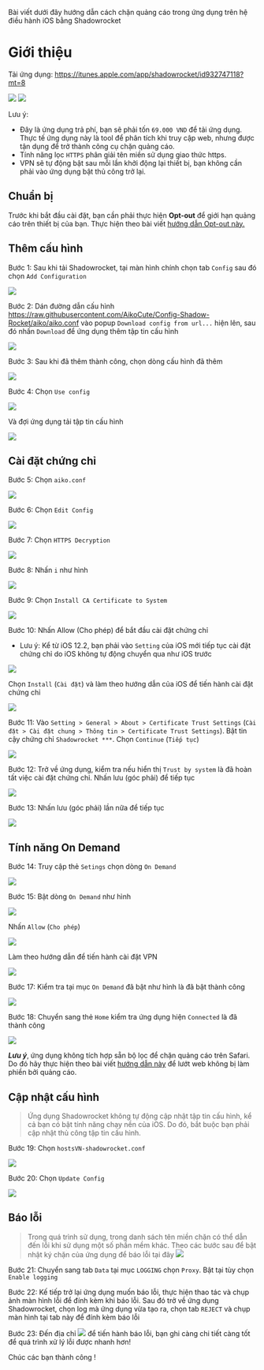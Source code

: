 Bài viết dưới đây hướng dẫn cách chặn quảng cáo trong ứng dụng trên hệ điều hành iOS bằng Shadowrocket

# Giới thiệu

Tải ứng dụng: https://itunes.apple.com/app/shadowrocket/id932747118?mt=8

![](https://is1-ssl.mzstatic.com/image/thumb/Purple123/v4/84/3d/7f/843d7f23-fdd5-97c2-d7c4-5981ba9542fd/mzl.syhpxhsl.png/300x0w.jpg) ![](https://is1-ssl.mzstatic.com/image/thumb/Purple113/v4/04/f0/cb/04f0cb89-e5f4-da3b-a818-90bbfed5e2f4/mzl.uairddum.png/300x0w.jpg)

Lưu ý:
* Đây là ứng dụng trả phí, bạn sẽ phải tốn `69.000 VND` để tải ứng dụng. Thực tế ứng dụng này là tool để phân tích khi truy cập web, nhưng được tận dụng để trở thành công cụ chặn quảng cáo.
* Tính năng lọc `HTTPS` phân giải tên miền sử dụng giao thức https.
* VPN sẽ tự động bật sau mỗi lần khởi động lại thiết bị, bạn không cần phải vào ứng dụng bật thủ công trở lại.

## Chuẩn bị

Trước khi bắt đầu cài đặt, bạn cần phải thực hiện **Opt-out** để giới hạn quảng cáo trên thiết bị của bạn. Thực hiện theo bài viết [hướng dẫn Opt-out này.](https://github.com/AikoCute/Config-Shadow-Rocket/wiki)

## Thêm cấu hình

Bước 1: Sau khi tải Shadowrocket, tại màn hình chính chọn tab `Config` sau đó chọn `Add Configuration`

![](https://raw.githubusercontent.com/AikoCute/Config-Shadow-Rocket/aiko/image/img_Shadowrocket_B01.jpg)

Bước 2: Dán đường dẫn cấu hình https://raw.githubusercontent.com/AikoCute/Config-Shadow-Rocket/aiko/aiko.conf vào popup `Download config from url...` hiện lên, sau đó nhấn `Download` để ứng dụng thêm tập tin cấu hình

![](https://raw.githubusercontent.com/AikoCute/Config-Shadow-Rocket/aiko/image/img_Shadowrocket_B02.jpg)

Bước 3: Sau khi đã thêm thành công, chọn dòng cấu hình đã thêm

![](https://raw.githubusercontent.com/AikoCute/Config-Shadow-Rocket/aiko/image/img_Shadowrocket_B03.jpg)

Bước 4: Chọn `Use config`

![](https://raw.githubusercontent.com/AikoCute/Config-Shadow-Rocket/aiko/image/img_Shadowrocket_B04.jpg)

Và đợi ứng dụng tải tập tin cấu hình

![](https://raw.githubusercontent.com/AikoCute/Config-Shadow-Rocket/aiko/image/img_Shadowrocket_B04-1.png)

## Cài đặt chứng chỉ

Bước 5: Chọn `aiko.conf`

![](https://raw.githubusercontent.com/AikoCute/Config-Shadow-Rocket/aiko/image/img_Shadowrocket_B05.jpg)

Bước 6: Chọn `Edit Config`

![](https://raw.githubusercontent.com/AikoCute/Config-Shadow-Rocket/aiko/image/img_Shadowrocket_B06.jpg)

Bước 7: Chọn `HTTPS Decryption`

![](https://raw.githubusercontent.com/AikoCute/Config-Shadow-Rocket/aiko/image/img_Shadowrocket_B07.jpg)

Bước 8: Nhấn `i` như hình

![](https://raw.githubusercontent.com/AikoCute/Config-Shadow-Rocket/aiko/image/img_Shadowrocket_B08.jpg)

Bước 9: Chọn `Install CA Certificate to System`

![](https://raw.githubusercontent.com/AikoCute/Config-Shadow-Rocket/aiko/image/img_Shadowrocket_B09.jpg)

Bước 10: Nhấn Allow (Cho phép) để bắt đầu cài đặt chứng chỉ

* Lưu ý: Kể từ iOS 12.2, bạn phải vào `Setting` của iOS mới tiếp tục cài đặt chứng chỉ do iOS không tự động chuyển qua như iOS trước

![](https://raw.githubusercontent.com/AikoCute/Config-Shadow-Rocket/aiko/image/img_Shadowrocket_B10.jpg)

Chọn `Install` (`Cài đặt`) và làm theo hướng dẫn của iOS để tiến hành cài đặt chứng chỉ

![](https://raw.githubusercontent.com/AikoCute/Config-Shadow-Rocket/aiko/image/img_Shadowrocket_B10-1.jpg)

Bước 11: Vào `Setting > General > About > Certificate Trust Settings` (`Cài đặt > Cài đặt chung > Thông tin > Certificate Trust Settings`). Bật tin cậy chứng chỉ `Shadowrocket ***`. Chọn `Continue` (`Tiếp tục`)

![](https://raw.githubusercontent.com/AikoCute/Config-Shadow-Rocket/aiko/image/img_Shadowrocket_B11.jpg)

Bước 12: Trở về ứng dụng, kiểm tra nếu hiển thị `Trust by system` là đã hoàn tất việc cài đặt chứng chỉ. Nhấn lưu (góc phải) để tiếp tục

![](https://raw.githubusercontent.com/AikoCute/Config-Shadow-Rocket/aiko/image/img_Shadowrocket_B12.jpg)

Bước 13: Nhấn lưu (góc phải) lần nữa để tiếp tục

![](https://raw.githubusercontent.com/AikoCute/Config-Shadow-Rocket/aiko/image/img_Shadowrocket_B13.jpg)

## Tính năng On Demand

Bước 14: Truy cập thẻ `Setings` chọn dòng `On Demand`

![](https://raw.githubusercontent.com/AikoCute/Config-Shadow-Rocket/aiko/image/img_Shadowrocket_B14.jpg)

Bước 15: Bật dòng `On Demand` như hình

![](https://raw.githubusercontent.com/AikoCute/Config-Shadow-Rocket/aiko/image/img_Shadowrocket_B15.jpg)

Nhấn `Allow` (`Cho phép`)

![](https://raw.githubusercontent.com/AikoCute/Config-Shadow-Rocket/aiko/image/img_Shadowrocket_B16.jpg)

Làm theo hướng dẫn để tiến hành cài đặt VPN

![](https://raw.githubusercontent.com/AikoCute/Config-Shadow-Rocket/aiko/image/img_Shadowrocket_B16-1.png)

Bước 17: Kiểm tra tại mục `On Demand` đã bật như hình là đã bật thành công

![](https://raw.githubusercontent.com/AikoCute/Config-Shadow-Rocket/aiko/image/img_Shadowrocket_B17.jpg)

Bước 18: Chuyển sang thẻ `Home` kiểm tra ứng dụng hiện `Connected` là đã thành công

![](https://raw.githubusercontent.com/AikoCute/Config-Shadow-Rocket/aiko/image/img_Shadowrocket_B18.jpg)

_**Lưu ý**_, ứng dụng không tích hợp sẵn bộ lọc để chặn quảng cáo trên Safari. Do đó hãy thực hiện theo bài viết [hướng dẫn này](https://github.com/bigdargon/hostsVN/wiki/Adguard) để lướt web không bị làm phiền bởi quảng cáo.

## Cập nhật cấu hình

> Ứng dụng Shadowrocket không tự động cập nhật tập tin cấu hình, kể cả bạn có bật tính năng chạy nền của iOS. Do đó, bắt buộc bạn phải cập nhật thủ công tập tin cấu hình.

Bước 19: Chọn `hostsVN-shadowrocket.conf`

![](https://raw.githubusercontent.com/AikoCute/Config-Shadow-Rocket/aiko/image/img_Shadowrocket_B19.jpg)

Bước 20: Chọn `Update Config`

![](https://raw.githubusercontent.com/AikoCute/Config-Shadow-Rocket/aiko/image/img_Shadowrocket_B20.jpg)

## Báo lỗi

> Trong quá trình sử dụng, trong danh sách tên miền chặn có thể dẫn đến lỗi khi sử dụng một số phần mềm khác. Theo các bước sau để bật nhật ký chặn của ứng dụng để báo lỗi tại đây [![](https://img.shields.io/badge/MyTele-@AikocuteTele-blue.svg)](https://t.me/AikoCute_Player)

Bước 21: Chuyển sang tab `Data` tại mục `LOGGING` chọn `Proxy`. Bật tại tùy chọn `Enable logging`

Bước 22: Kế tiếp trở lại ứng dụng muốn báo lỗi, thực hiện thao tác và chụp ảnh màn hình lỗi để đính kèm khi báo lỗi. Sau đó trở về ứng dụng Shadowrocket, chọn log mà ứng dụng vừa tạo ra, chọn tab `REJECT` và chụp màn hình tại tab này để đính kèm báo lỗi

Bước 23: Đến địa chỉ [![](https://img.shields.io/badge/MyTele-@AikocuteTele-blue.svg)](https://t.me/AikoCute_Player) để tiến hành báo lỗi, bạn ghi càng chi tiết càng tốt để quá trình xử lý lỗi được nhanh hơn!

Chúc các bạn thành công !

